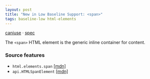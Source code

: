 ```yaml
---
layout: post
title: "New in Low Baseline Support: <span>"
tags: baseline-low html-elements
---
```


[caniuse](https://caniuse.com/?search=span) · [spec](https://html.spec.whatwg.org/multipage/text-level-semantics.html#the-span-element)

The `<span>` HTML element is the generic inline container for content.

### Source features

- ``html.elements.span`` [[mdn]](https://https://developer.mozilla.org/en-US/search?q=html.elements.span)
- ``api.HTMLSpanElement`` [[mdn]](https://https://developer.mozilla.org/en-US/search?q=api.HTMLSpanElement)
